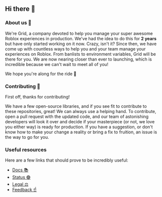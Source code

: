 ## Hi there 👋

### About us 🙋‍
We're Grid, a company devoted to help you manage your super awesome Roblox experiences in production. We've had the idea to do this for **2 years** but have only started working on it now. Crazy, isn't it? Since then, we have come up with countless ways to help you and your team manage your experiences on Roblox. From banlists to environment variables, Grid will be there for you. We are now nearing closer than ever to launching, which is incredible because we can't wait to meet all of you!

We hope you're along for the ride 🚀

### Contributing 🌈
First off, thanks for contributing!

We have a few open-source libraries, and if you see fit to contribute to these repositories, great! We can always use a helping hand. To contribute, open a pull request with the updated code, and our team of astonishing developers will look it over and decide if your masterpiece (or not, we love you either way) is ready for production. If you have a suggestion, or don't know how to make your change a reality or bring a fix to fruition, an issue is the way to go for you.

### Useful resources

Here are a few links that should prove to be incredibly useful:
- [Docs 📚](https://docs.gridapp.tech) 
- [Status 🟢](https://grid.instatus.com)
- [Legal ⚖️](https://legal.gridapp.tech)
- [Feedback ☝️](https://grid.hellonext.co)



<!--

**Here are some ideas to get you started:**

🙋‍♀️ A short introduction - what is your organization all about?
🌈 Contribution guidelines - how can the community get involved?
👩‍💻 Useful resources - where can the community find your docs? Is there anything else the community should know?
🍿 Fun facts - what does your team eat for breakfast?
🧙 Remember, you can do mighty things with the power of [Markdown](https://docs.github.com/github/writing-on-github/getting-started-with-writing-and-formatting-on-github/basic-writing-and-formatting-syntax)
-->

